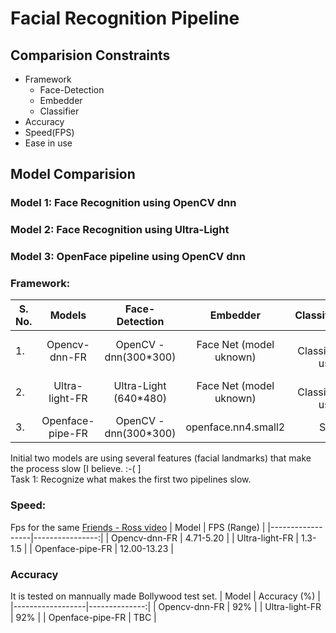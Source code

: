 # Facial Recognition Pipeline
## Comparision Constraints
- Framework
  - Face-Detection
  - Embedder
  - Classifier
- Accuracy
- Speed(FPS)
- Ease in use

## Model Comparision
### Model 1: Face Recognition using OpenCV dnn
### Model 2: Face Recognition using Ultra-Light 
### Model 3: OpenFace pipeline using OpenCV dnn 



### Framework:
|S. No.| Models           |     Face-Detection    |      Embedder           |      Classifier    |
|------|:----------------:|:---------------------:|:-----------------------:|-------------------:|
|  1.  | Opencv-dnn-FR    | OpenCV - dnn(300*300) | Face Net (model uknown) | No Classifier used |
|  2.  | Ultra-light-FR   | Ultra-Light (640*480) | Face Net (model uknown) | No Classifier used |
|  3.  | Openface-pipe-FR | OpenCV - dnn(300*300) | openface.nn4.small2     |         SVM        |

Initial two models are using several features (facial landmarks) that make the process slow [I believe. :-( ] <br>
Task 1: Recognize what makes the first two pipelines slow.


### Speed: 
Fps for the same [Friends - Ross video](Friends_ross.mp4)
|  Model           |    FPS (Range)  |
|------------------|----------------:|
| Opencv-dnn-FR    |    4.71-5.20    |
| Ultra-light-FR   |    1.3-1.5      |
| Openface-pipe-FR |    12.00-13.23  |


### Accuracy
It is tested on mannually made Bollywood test set.
|  Model           |  Accuracy (%) |
|------------------|--------------:|
| Opencv-dnn-FR    |      92%      |
| Ultra-light-FR   |      92%      |
| Openface-pipe-FR |      TBC      |